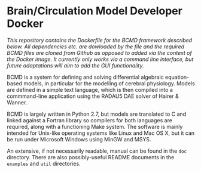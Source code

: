 # Brain/Circulation Model Developer Docker

*This repository contains the Dockerfile for the BCMD framework described below. All dependencies etc. are dowloaded by the file and the required BCMD files are cloned from Github as opposed to added via the context of the Docker image. It currently only works via a command line interface, but future adaptations will aim to add the GUI functionality.*

BCMD is a system for defining and solving differential algebraic equation-based models, in particular for the modelling of cerebral physiology. Models are defined in a simple text language, which is then compiled into a commmand-line application using the RADAU5 DAE solver of Hairer & Wanner.

BCMD is largely written in Python 2.7, but models are translated to C and linked against a Fortran library so compilers for both languages are required, along with a functioning Make system. The software is mainly intended for Unix-like operating systems like Linux and Mac OS X, but it can be run under Microsoft Windows using MinGW and MSYS.

An extensive, if not necessarily readable, manual can be found in the `doc` directory. There are also possibly-useful README documents in the `examples` and `util` directories.
